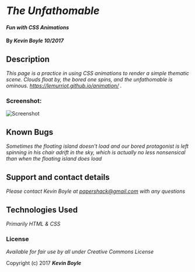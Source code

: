 # _The Unfathomable_

#### _Fun with CSS Animations_

#### By _**Kevin Boyle** 10/2017_

## Description

_This page is a practice in using CSS animations to render a simple thematic scene. Clouds float by, the bored one spins, and the unfathomable is ominous. https://lemurriot.github.io/animation/ ._

### Screenshot:
![Screenshot](img/screenshot.gif?raw=true)

## Known Bugs

_Sometimes the floating island doesn't load and our bored protagonist is left spinning in his chair adrift in the sky, which is actually no less nonsensical than when the floating island does load_

## Support and contact details

_Please contact Kevin Boyle at papershack@gmail.com with any questions_

## Technologies Used

_Primarily HTML & CSS_

### License

*Available for fair use by all under Creative Commons License*

Copyright (c) 2017 **_Kevin Boyle_**
